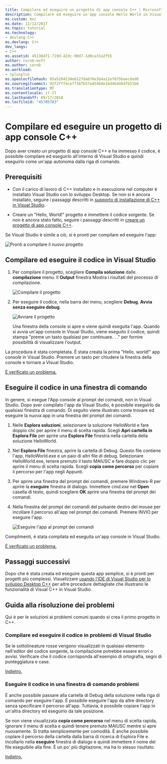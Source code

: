 ```yaml
---
title: Compilare ed eseguire un progetto di app console C++ | Microsoft Docs
description: Compilare ed eseguire un'app console Hello World in Visual C++
ms.custom: mvc
ms.date: 12/12/2017
ms.topic: tutorial
ms.technology:
- devlang-C++
ms.devlang: C++
dev_langs:
- C++
ms.assetid: 45138d71-719d-42dc-90d7-1d0ca31a2f55
author: corob-msft
ms.author: corob
ms.workload:
- cplusplus
ms.openlocfilehash: 05a5204234eb127da676e3b4a12ef875baecdad0
ms.sourcegitcommit: 92f2fff4ce77387b57a4546de1bd4bd464fb51b6
ms.translationtype: MT
ms.contentlocale: it-IT
ms.lasthandoff: 09/17/2018
ms.locfileid: "45705783"
---
```

# <a name="build-and-run-a-c-console-app-project"></a>Compilare ed eseguire un progetto di app console C++

Dopo aver creato un progetto di app console C++ e ha immesso il codice, è possibile compilare ed eseguirlo all'interno di Visual Studio e quindi eseguirlo come un'app autonoma dalla riga di comando.

## <a name="prerequisites"></a>Prerequisiti

- Con il carico di lavoro di C++ installato e in esecuzione nel computer è installato Visual Studio con lo sviluppo Desktop. Se non si è ancora installato, seguire i passaggi descritti in [supporto di installazione di C++ in Visual Studio](../build/vscpp-step-0-installation.md).

- Creare un "Hello, World!" progetto e immettere il codice sorgente. Se non è ancora stato fatto, seguire i passaggi descritti in [creare un progetto di app console C++](../build/vscpp-step-1-create.md).

Se Visual Studio è simile a ciò, si è pronti per compilare ed eseguire l'app:

   ![Pronti a compilare il nuovo progetto](../build/media/vscpp-ready-to-build.png "pronti a compilare il nuovo progetto")

## <a name="build-and-run-your-code-in-visual-studio"></a>Compilare ed eseguire il codice in Visual Studio

1. Per compilare il progetto, scegliere **Compila soluzione** dalle **compilazione** menu. Il **Output** finestra Mostra i risultati del processo di compilazione.

   ![Compilare il progetto](../build/media/vscpp-build-solution.gif "compilare il progetto")

1. Per eseguire il codice, nella barra dei menu, scegliere **Debug**, **Avvia senza eseguire debug**.

   ![Avviare il progetto](../build/media/vscpp-start-without-debugging.gif "avviare il progetto")

    Una finestra della console si apre e viene quindi eseguita l'app. Quando si avvia un'app console in Visual Studio, viene eseguito il codice, quindi stampa "preme un tasto qualsiasi per continuare. . ." per fornire possibilità di visualizzare l'output.

La procedura è stata completata. È stata creata la prima "Hello, world!" app console in Visual Studio. Premere un tasto per chiudere la finestra della console e tornare a Visual Studio.

[È verificato un problema.](#build-and-run-your-code-in-visual-studio-issues)

## <a name="run-your-code-in-a-command-window"></a>Eseguire il codice in una finestra di comando

In genere, si esegue l'App console al prompt dei comandi, non in Visual Studio. Dopo aver compilato l'app da Visual Studio, è possibile eseguirlo da qualsiasi finestra di comando. Di seguito viene illustrato come trovare ed eseguire la nuova app in una finestra del prompt dei comandi.

1. Nelle **Esplora soluzioni**, selezionare la soluzione HelloWorld e fare doppio clic per aprire il menu di scelta rapida. Scegli **Apri cartella in Esplora File** per aprire una **Esplora File** finestra nella cartella della soluzione HelloWorld.

1. Nel **Esplora File** finestra, aprire la cartella di Debug. Questo file contiene l'app, HelloWorld.exe e un paio di altri file di debug. Selezionare HelloWorld.exe, tenere premuto il tasto MAIUSC e fare doppio clic per aprire il menu di scelta rapida. Scegli **copia come percorso** per copiare il percorso per l'app negli Appunti.

1. Per aprire una finestra del prompt dei comandi, premere Windows-R per aprire la **eseguire** finestra di dialogo. Immettere *cmd.exe* nel **Open** casella di testo, quindi scegliere **OK** aprire una finestra del prompt dei comandi.

1. Nella finestra del prompt dei comandi del pulsante destro del mouse per incollare il percorso all'app nel prompt dei comandi. Premere INVIO per eseguire l'app.

   ![Eseguire l'app al prompt dei comandi](../build/media/vscpp-run-in-cmd.gif "eseguire l'app al prompt dei comandi")

Complimenti, è stata compilata ed eseguita un'app console in Visual Studio.

[È verificato un problema.](#run-your-code-in-a-command-window-issues)

## <a name="next-steps"></a>Passaggi successivi

Dopo che è stata creata ed eseguire questa app semplice, si è pronti per progetti più complessi. Visualizzare [usando l'IDE di Visual Studio per lo sviluppo Desktop C++](../ide/using-the-visual-studio-ide-for-cpp-desktop-development.md) per altre procedure dettagliate che illustrano le funzionalità di Visual C++ in Visual Studio.

## <a name="troubleshooting-guide"></a>Guida alla risoluzione dei problemi

Qui è per le soluzioni ai problemi comuni quando si crea il primo progetto in C++.

### <a name="build-and-run-your-code-in-visual-studio-issues"></a>Compilare ed eseguire il codice in problemi di Visual Studio

Se le sottolineature rosse vengono visualizzati in qualsiasi elemento nell'editor del codice sorgente, la compilazione potrebbe essere errori o avvisi. Verificare che il codice corrisponda all'esempio di ortografia, segni di punteggiatura e case.

[Indietro.](#build-and-run-your-code-in-visual-studio)

### <a name="run-your-code-in-a-command-window-issues"></a>Eseguire il codice in una finestra di comando problemi

È anche possibile passare alla cartella di Debug della soluzione nella riga di comando per eseguire l'app. È possibile eseguire l'app da altre directory senza specificare il percorso all'app. Tuttavia, è possibile copiare l'app in un'altra directory ed eseguirlo da tale posizione.

Se non viene visualizzata **copia come percorso** nel menu di scelta rapida, ignorare il menu di scelta e quindi tenere premuto MAIUSC mentre si apre nuovamente. Si tratta semplicemente per comodità. È anche possibile copiare il percorso della cartella dalla barra di ricerca di Esplora File e incollarlo nella **eseguire** finestra di dialogo e quindi immettere il nome del file eseguibile alla fine. È un po' più digitazione, ma ha lo stesso risultato.

[Indietro.](#run-your-code-in-a-command-window)

<iframe src="" height="0" width="0" frameborder="0" name="frameTarget" />
